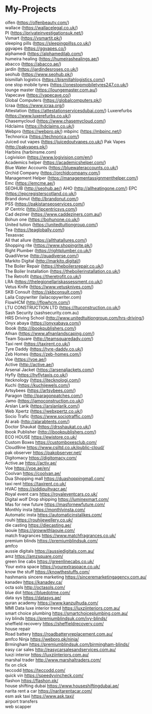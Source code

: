 # My-Projects
olfen (https://olfenbeauty.com/)  
wallace (https://wallacelegal.co.uk/)  
PI (https://privateinvestigationsuk.net/)  
Vsmart (https://vsmartit.pk/)  
sleeping pills (https://sleepingpillss.co.uk/)  
ggvapes (https://ggvapes.co/)  
alphamedi (https://alphamedilab.com/)  
humeira healing (https://humeirashealings.ae/)  
abacco (https://abacco.ae/)  
jardin (https://jardindesroses.co.uk/)  
seohub (https://www.seohub.pk/)  
bismillah logistics (https://bismillahlogistics.com/)  
one stop mobile tyres (https://onestopmobiletyres247.co.uk/)  
lounge master (https://loungemaster.com.au/)  
Vapecave (https://vapecave.co/)  
Global Computers (https://globalcomputers.pk/)  
Icraa (https://www.icraa.org/)  
Attestation (https://attestationservicesdubai.com/) 
Luxerefurbs (https://www.luxerefurbs.co.uk/)  
Chasemycloud (https://www.chasemycloud.com/)  
Hdclaims (https://hdclaims.co.uk/)  
Webpro (https://webpro.pk/) 
mbpinc (https://mbpinc.net/)  
Technorica (https://technorica.com/)  
Juiced out vapes (https://juicedoutvapes.co.uk/) 
Pak Vapes (http://pakvapes.pk/)           
Harbins (harbinsme.com)           
Logivision (https://www.logivision.com/en/)           
Academics helper (https://academicshelper.com/)           
Blue Water Accounts (https://bluewateraccounts.co.uk/)                   
Orchid Company (https://orchidcompany.com/)              
Management Helper (https://managementassignmenthelper.com/)                
Emc (https://emcme.ae/)   
SEOHUB (http://seohub.ae/) 
AHO (http://allheatingone.com/) 
EPC (https://epcregisterscotland.co.uk/)  
Brand donut (http://brandonut.com/)   
PSS (https://pakistanseoservices.com/)   
IP Centric (http://ipcentricsys.com/)    
Cad deziner (https://www.caddeziners.com.au/)   
Bohun one (https://bohunone.co.uk/)       
United tution (https://unitedtuitiongroup.com/)      
Tea (https://teaglobally.com/)        
Texasvac   
All that allure (https://allthatallures.com/)     
Shopping rite (https://www.shopingrite.pk/)   
Right Plumber (https://rightplumber.co.uk/)    
QuadiVerse (http://quadiverse.com/)     
Markito Digital (http://markito.digital/)     
The Boiler Repair (https://theboilersrepair.co.uk/)     
The Boiler Installation (https://theboilerinstallation.co.uk/)     
The Retrofit (https://theretrofit.co.uk/)     
LRA (https://thelegionellariskassessment.co.uk/)     
Vetus Knife (https://www.vetusknives.com/)     
SKB Consult (https://skbconsult.com/)     
Laila Copywriter (lailacopywriter.com)     
FlowHCM (http://flowhcm.com/)     
LTU CONSTRUCTION LTD (https://ltuconstruction.co.uk/)     
Sash Security (sashsecurity.com.au)     
HRS Driving School (http://www.unitedtuitiongroup.com/hrs-driving/)     
Onyx abaya (https://onyxabaya.com/)          
Ibook (http://ibookpublishers.com/)     
Afnan (https://www.afnanlandscaping.com/)      
Team Square (http://teamsquaredadv.com/)          
Taxi rent (https://taxirent.co.uk/)     
Tyre Daddy (https://tyre-daddy.co.uk/)     
Zeb Homes (https://zeb-homes.com/)     
Voe (https://voe.ae/)     
Active (http://active.ae/)     
Arsenal Jacket (https://arsenaljackets.com/)     
Hyfly (https://hyflytaxis.co.uk/)     
Itecknology (https://itecknologi.com/)   
Kuchi (https://kuchijewels.com/)     
Artsybees (https://artsybees.com/)     
Paragon (http://paragonpatches.com/)     
Jamo (https://jamoconstruction.co.uk/)     
Arslan Larik (https://arslanlarik.com/)     
Web Xpertz (https://webxpertz.co.uk/)     
Socio Trafic (https://www.sociotraffic.com/)                 
Al arab (http://alarabtents.com/)                
Doctor Shaukat (https://drsshaukat.co.uk/)                
Ibook Publisher (http://ibookpublishers.com/)                
ECO HOUSE https://ewistore.co.uk/           
Custom Boxes https://customboxesclub.com/           
Cloud9ine https://www.csiltd.co.uk/public-cloud/           
pak observer https://pakobserver.net/           
Digitomacy  https://digitomacy.com/           
Active.ae https://activ.ae/           
Voe https://voe.ae/en/           
Coolvan https://coolvan.ae/           
Dua Shopping mall https://duashoppingmall.com/            
taxi rent https://taxirent.co.uk/            
HVAC https://siddiquihvacr.ae/             
Royal event cars https://royaleventcars.co.uk/            
Digital wolf
Drop shipping https://luminexmart.com/            
Mas for new future https://masfornewfuture.com/            
Monthly insta https://monthlyinsta.com/            
Automatic insta https://automaticinstalikes.com/            
rouhi https://rouhijewellery.co.uk/            
die casting https://diecasting.ae/            
laouie https://growwithlaouie.com/            
match fragrances https://www.matchfragrances.co.uk/            
premium blinds https://premiumblindsuk.com/            
amfco            
aussie digitals https://aussiedigitals.com.au/            
amz https://amzsquare.com/            
green line cabs https://greenlinecabs.co.uk/            
Your extra space https://yourextraspace.co.uk/            
know the stuff https://knowthestuffs.com/           
hashmanis 
sincere marketing https://sinceremarketingagency.com.au/            
kanadev https://kanadev.ca/           
octa sols http://octasols.com/           
blue dot https://bluedotme.com/           
data sys https://datasys.ae/           
quran academy https://www.kanzulhuda.com/            
MMI Data
luxe interior trend https://luxziinteriors.com.au/            
smart choice plumbing https://smartchoiceplumbing.com.au/            
ivy blinds https://premiumblindsuk.com/ivy-blinds/            
sheffield recovery https://sheffieldrecovery.com/            
house repair  
Road battery https://roadbatteryreplacement.com.au/            
amfco 
Ninja https://webpro.pk/ninja/            
Brmingham https://premiumblindsuk.com/birmingham-blinds/            
easy car sales http://easycarsalesandservices.com.au/            
luxzi interior https://luxziinteriors.com.au/            
marshal trader http://www.marshaltraders.com/            
fix on click             
teccodd https://teccodd.com/           
quick vin https://speedyvincheck.com/            
flashon https://flashon.pk/           
house shifting dubai https://www.houseshiftingdubai.ae/            
narita rent a car https://naritarentacar.com/            
esm
ask taxi https://www.ask.taxi/            
airport transfers            
web scapper           
